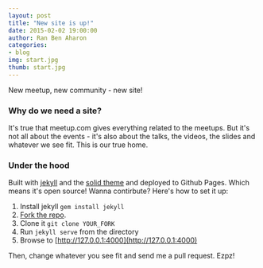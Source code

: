 ```yaml
---
layout: post
title: "New site is up!"
date: 2015-02-02 19:00:00
author: Ran Ben Aharon
categories:
- blog
img: start.jpg
thumb: start.jpg
---
```


New meetup, new community - new site!

### Why do we need a site?

It's true that meetup.com gives everything related to the meetups. But it's not all about the events - it's also about the talks, the videos, the slides and whatever we see fit. This is our true home.

### Under the hood

Built with [jekyll] and the [solid theme][solid] and deployed to Github Pages.
Which means it's open source! Wanna contirbute?
Here's how to set it up:
<!--more-->

1. Install jekyll `gem install jekyll`
2. [Fork the repo][repo].
3. Clone it `git clone YOUR_FORK`
4. Run `jekyll serve` from the directory
5. Browse to [http://127.0.0.1:4000](http://127.0.0.1:4000)

Then, change whatever you see fit and send me a pull request. Ezpz!

[jekyll]: http://jekyllrb.com/
[solid]: https://github.com/st4ple/solid-jekyll
[repo]: https://github.com/ranbena/mobileautomators.com.git
